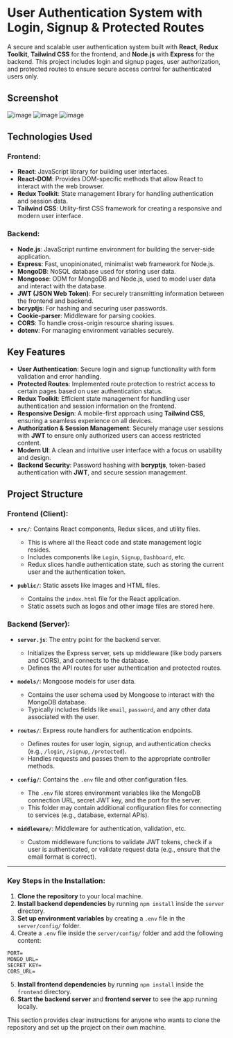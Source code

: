# User Authentication System with Login, Signup & Protected Routes

A secure and scalable user authentication system built with **React**, **Redux Toolkit**, **Tailwind CSS** for the frontend, and **Node.js** with **Express** for the backend. This project includes login and signup pages, user authorization, and protected routes to ensure secure access control for authenticated users only.

## Screenshot
![image](https://github.com/user-attachments/assets/7628219f-7d24-4df1-a776-018a78e59ba1)
![image](https://github.com/user-attachments/assets/55c13912-6d46-4df2-944c-68367d1deafc)
![image](https://github.com/user-attachments/assets/44e3b5e3-bc6e-4c7a-8464-95ee798438f6)



## Technologies Used

### Frontend:
- **React**: JavaScript library for building user interfaces.
- **React-DOM**: Provides DOM-specific methods that allow React to interact with the web browser.
- **Redux Toolkit**: State management library for handling authentication and session data.
- **Tailwind CSS**: Utility-first CSS framework for creating a responsive and modern user interface.

### Backend:
- **Node.js**: JavaScript runtime environment for building the server-side application.
- **Express**: Fast, unopinionated, minimalist web framework for Node.js.
- **MongoDB**: NoSQL database used for storing user data.
- **Mongoose**: ODM for MongoDB and Node.js, used to model user data and interact with the database.
- **JWT (JSON Web Token)**: For securely transmitting information between the frontend and backend.
- **bcryptjs**: For hashing and securing user passwords.
- **Cookie-parser**: Middleware for parsing cookies.
- **CORS**: To handle cross-origin resource sharing issues.
- **dotenv**: For managing environment variables securely.

## Key Features

- **User Authentication**: Secure login and signup functionality with form validation and error handling.
- **Protected Routes**: Implemented route protection to restrict access to certain pages based on user authentication status.
- **Redux Toolkit**: Efficient state management for handling user authentication and session information on the frontend.
- **Responsive Design**: A mobile-first approach using **Tailwind CSS**, ensuring a seamless experience on all devices.
- **Authorization & Session Management**: Securely manage user sessions with **JWT** to ensure only authorized users can access restricted content.
- **Modern UI**: A clean and intuitive user interface with a focus on usability and design.
- **Backend Security**: Password hashing with **bcryptjs**, token-based authentication with **JWT**, and secure session management.

## Project Structure

### Frontend (Client):
- **`src/`**: Contains React components, Redux slices, and utility files.
  - This is where all the React code and state management logic resides.
  - Includes components like `Login`, `Signup`, `Dashboard`, etc.
  - Redux slices handle authentication state, such as storing the current user and the authentication token.
  
- **`public/`**: Static assets like images and HTML files.
  - Contains the `index.html` file for the React application.
  - Static assets such as logos and other image files are stored here.

### Backend (Server):
- **`server.js`**: The entry point for the backend server.
  - Initializes the Express server, sets up middleware (like body parsers and CORS), and connects to the database.
  - Defines the API routes for user authentication and protected routes.
  
- **`models/`**: Mongoose models for user data.
  - Contains the user schema used by Mongoose to interact with the MongoDB database.
  - Typically includes fields like `email`, `password`, and any other data associated with the user.

- **`routes/`**: Express route handlers for authentication endpoints.
  - Defines routes for user login, signup, and authentication checks (e.g., `/login`, `/signup`, `/protected`).
  - Handles requests and passes them to the appropriate controller methods.

- **`config/`**: Contains the `.env` file and other configuration files.
  - The `.env` file stores environment variables like the MongoDB connection URL, secret JWT key, and the port for the server.
  - This folder may contain additional configuration files for connecting to services (e.g., database, external APIs).

- **`middleware/`**: Middleware for authentication, validation, etc.
  - Custom middleware functions to validate JWT tokens, check if a user is authenticated, or validate request data (e.g., ensure that the email format is correct).

---


### Key Steps in the Installation:

1. **Clone the repository** to your local machine.
2. **Install backend dependencies** by running `npm install` inside the `server` directory.
3. **Set up environment variables** by creating a `.env` file in the `server/config/` folder.
4. Create a `.env` file inside the `server/config/` folder and add the following content:

```env
PORT=
MONGO_URL=
SECRET_KEY=
CORS_URL=
```

5. **Install frontend dependencies** by running `npm install` inside the `frontend` directory.
6. **Start the backend server** and **frontend server** to see the app running locally.

This section provides clear instructions for anyone who wants to clone the repository and set up the project on their own machine.


